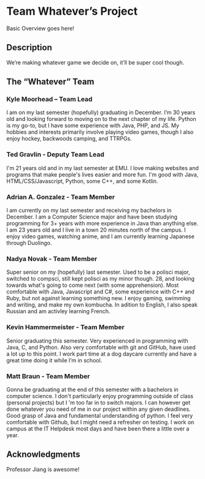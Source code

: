 # Team Whatever’s Project

Basic Overview goes here!

## Description

We’re making whatever game we decide on, it’ll be super cool though.


## The “Whatever” Team

### Kyle Moorhead – Team Lead

I am on my last semester (hopefully) graduating in December. I’m 30 years old and looking forward to moving on to the next chapter of my life. Python is my go-to, but I have some experience with Java, PHP, and JS. My hobbies and interests primarily involve playing video games, though I also enjoy hockey, backwoods camping, and TTRPGs. 


### Ted Gravlin - Deputy Team Lead

I'm 21 years old and in my last semester at EMU. I love making websites and programs that make people's lives easier and more fun. I'm good with Java, HTML/CSS/Javascript, Python, some C++, and some Kotlin.


### Adrian A. Gonzalez - Team Member 

I am currently on my last semester and receiving my bachelors in December. I am a Computer Science major and have been studying programming for 3+ years with more experience in Java than anything else. I am 23 years old and I live in a town 20 minutes north of the campus. I enjoy video games, watching anime, and I am currently learning Japanese through Duolingo.


### Nadya Novak - Team Member

Super senior on my (hopefully) last semester. Used to be a polisci major, switched to compsci, still kept polisci as my minor though. 28, and looking towards what's going to come next (with some apprehension). Most comfortable with Java, Javascript and C#, some experience with C++ and Ruby, but not against learning something new. I enjoy gaming, swimming and writing, and make my own kombucha. In adition to English, I also speak Russian and am activley learning French.



### Kevin Hammermeister - Team Member

Senior graduating this semester. Very experienced in programming with Java, C, and Python. Also very comfortable with git and GitHub, have used a lot up to this point. I work part time at a dog daycare currently and have a great time doing it while I’m in school. 


### Matt Braun - Team Member

Gonna be graduating at the end of this semester with a bachelors in computer science. I don't particularly enjoy programming outside of class  (personal projects) but I 'm too far in to switch majors. I can however get done whatever you need of me in our project within any given deadlines. Good grasp of Java and fundamental understanding of python.  I feel very comfortable with Github, but I might need a refresher on testing. I work on campus at the IT Helpdesk most days and have been there a little over a year.



## Acknowledgments

Professor Jiang is awesome! 


